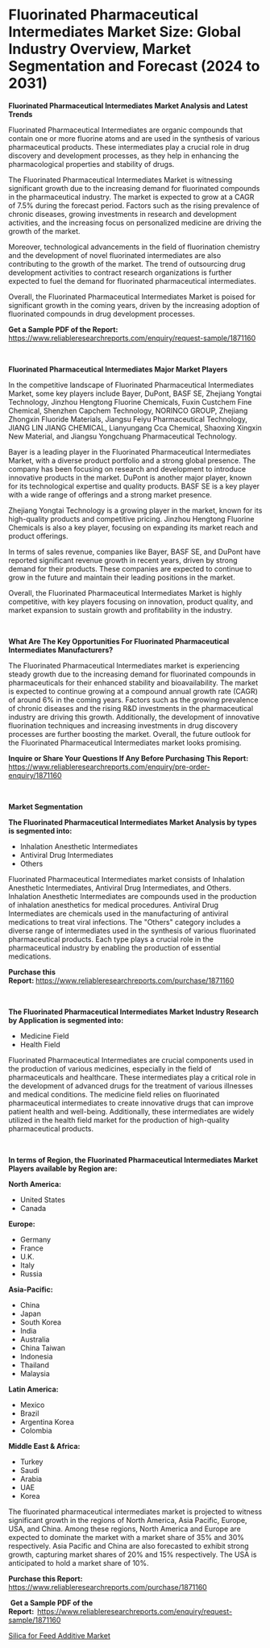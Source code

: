 <p><h1>Fluorinated Pharmaceutical Intermediates Market Size: Global Industry Overview, Market Segmentation and Forecast (2024 to 2031)</h1></p><p><strong>Fluorinated Pharmaceutical Intermediates Market Analysis and Latest Trends</strong></p>
<p><p>Fluorinated Pharmaceutical Intermediates are organic compounds that contain one or more fluorine atoms and are used in the synthesis of various pharmaceutical products. These intermediates play a crucial role in drug discovery and development processes, as they help in enhancing the pharmacological properties and stability of drugs.</p><p>The Fluorinated Pharmaceutical Intermediates Market is witnessing significant growth due to the increasing demand for fluorinated compounds in the pharmaceutical industry. The market is expected to grow at a CAGR of 7.5% during the forecast period. Factors such as the rising prevalence of chronic diseases, growing investments in research and development activities, and the increasing focus on personalized medicine are driving the growth of the market.</p><p>Moreover, technological advancements in the field of fluorination chemistry and the development of novel fluorinated intermediates are also contributing to the growth of the market. The trend of outsourcing drug development activities to contract research organizations is further expected to fuel the demand for fluorinated pharmaceutical intermediates.</p><p>Overall, the Fluorinated Pharmaceutical Intermediates Market is poised for significant growth in the coming years, driven by the increasing adoption of fluorinated compounds in drug development processes.</p></p>
<p><strong>Get a Sample PDF of the Report:&nbsp;</strong> <a href="https://www.reliableresearchreports.com/enquiry/request-sample/1871160">https://www.reliableresearchreports.com/enquiry/request-sample/1871160</a></p>
<p>&nbsp;</p>
<p><strong>Fluorinated Pharmaceutical Intermediates Major Market Players</strong></p>
<p><p>In the competitive landscape of Fluorinated Pharmaceutical Intermediates Market, some key players include Bayer, DuPont, BASF SE, Zhejiang Yongtai Technology, Jinzhou Hengtong Fluorine Chemicals, Fuxin Custchem Fine Chemical, Shenzhen Capchem Technology, NORINCO GROUP, Zhejiang Zhongxin Fluoride Materials, Jiangsu Feiyu Pharmaceutical Technology, JIANG LIN JIANG CHEMICAL, Lianyungang Cca Chemical, Shaoxing Xingxin New Material, and Jiangsu Yongchuang Pharmaceutical Technology.</p><p>Bayer is a leading player in the Fluorinated Pharmaceutical Intermediates Market, with a diverse product portfolio and a strong global presence. The company has been focusing on research and development to introduce innovative products in the market. DuPont is another major player, known for its technological expertise and quality products. BASF SE is a key player with a wide range of offerings and a strong market presence. </p><p>Zhejiang Yongtai Technology is a growing player in the market, known for its high-quality products and competitive pricing. Jinzhou Hengtong Fluorine Chemicals is also a key player, focusing on expanding its market reach and product offerings. </p><p>In terms of sales revenue, companies like Bayer, BASF SE, and DuPont have reported significant revenue growth in recent years, driven by strong demand for their products. These companies are expected to continue to grow in the future and maintain their leading positions in the market.</p><p>Overall, the Fluorinated Pharmaceutical Intermediates Market is highly competitive, with key players focusing on innovation, product quality, and market expansion to sustain growth and profitability in the industry.</p></p>
<p>&nbsp;</p>
<p><strong>What Are The Key Opportunities For Fluorinated Pharmaceutical Intermediates Manufacturers?</strong></p>
<p><p>The Fluorinated Pharmaceutical Intermediates market is experiencing steady growth due to the increasing demand for fluorinated compounds in pharmaceuticals for their enhanced stability and bioavailability. The market is expected to continue growing at a compound annual growth rate (CAGR) of around 6% in the coming years. Factors such as the growing prevalence of chronic diseases and the rising R&D investments in the pharmaceutical industry are driving this growth. Additionally, the development of innovative fluorination techniques and increasing investments in drug discovery processes are further boosting the market. Overall, the future outlook for the Fluorinated Pharmaceutical Intermediates market looks promising.</p></p>
<p><strong>Inquire or Share Your Questions If Any Before Purchasing This Report:</strong> <a href="https://www.reliableresearchreports.com/enquiry/pre-order-enquiry/1871160">https://www.reliableresearchreports.com/enquiry/pre-order-enquiry/1871160</a></p>
<p>&nbsp;</p>
<p><strong>Market Segmentation</strong></p>
<p><strong>The Fluorinated Pharmaceutical Intermediates Market Analysis by types is segmented into:</strong></p>
<p><ul><li>Inhalation Anesthetic Intermediates</li><li>Antiviral Drug Intermediates</li><li>Others</li></ul></p>
<p><p>Fluorinated Pharmaceutical Intermediates market consists of Inhalation Anesthetic Intermediates, Antiviral Drug Intermediates, and Others. Inhalation Anesthetic Intermediates are compounds used in the production of inhalation anesthetics for medical procedures. Antiviral Drug Intermediates are chemicals used in the manufacturing of antiviral medications to treat viral infections. The "Others" category includes a diverse range of intermediates used in the synthesis of various fluorinated pharmaceutical products. Each type plays a crucial role in the pharmaceutical industry by enabling the production of essential medications.</p></p>
<p><strong>Purchase this Report:&nbsp;</strong><a href="https://www.reliableresearchreports.com/purchase/1871160">https://www.reliableresearchreports.com/purchase/1871160</a></p>
<p>&nbsp;</p>
<p><strong>The Fluorinated Pharmaceutical Intermediates Market Industry Research by Application is segmented into:</strong></p>
<p><ul><li>Medicine Field</li><li>Health Field</li></ul></p>
<p><p>Fluorinated Pharmaceutical Intermediates are crucial components used in the production of various medicines, especially in the field of pharmaceuticals and healthcare. These intermediates play a critical role in the development of advanced drugs for the treatment of various illnesses and medical conditions. The medicine field relies on fluorinated pharmaceutical intermediates to create innovative drugs that can improve patient health and well-being. Additionally, these intermediates are widely utilized in the health field market for the production of high-quality pharmaceutical products.</p></p>
<p>&nbsp;</p>
<p><strong>In terms of Region, the Fluorinated Pharmaceutical Intermediates Market Players available by Region are:</strong></p>
<p>
    <p> <strong> North America: </strong>
        <ul>
            <li>United States</li>
            <li>Canada</li>
        </ul>
        </p> 
    <p> <strong> Europe: </strong>
        <ul>
            <li>Germany</li>
            <li>France</li>
            <li>U.K.</li>
            <li>Italy</li>
            <li>Russia</li>
        </ul>
        </p> 
    <p> <strong> Asia-Pacific: </strong>
        <ul>
            <li>China</li>
            <li>Japan</li>
            <li>South Korea</li>
            <li>India</li>
            <li>Australia</li>
            <li>China Taiwan</li>
            <li>Indonesia</li>
            <li>Thailand</li>
            <li>Malaysia</li>
        </ul>
        </p> 
    <p> <strong> Latin America: </strong>
        <ul>
            <li>Mexico</li>
            <li>Brazil</li>
            <li>Argentina Korea</li>
            <li>Colombia</li>
        </ul>
        </p> 
    <p> <strong> Middle East & Africa: </strong>
        <ul>
            <li>Turkey</li>
            <li>Saudi</li>
            <li>Arabia</li>
            <li>UAE</li>
            <li>Korea</li>
        </ul>
    </p>
    </p>
<p><p>The fluorinated pharmaceutical intermediates market is projected to witness significant growth in the regions of North America, Asia Pacific, Europe, USA, and China. Among these regions, North America and Europe are expected to dominate the market with a market share of 35% and 30% respectively. Asia Pacific and China are also forecasted to exhibit strong growth, capturing market shares of 20% and 15% respectively. The USA is anticipated to hold a market share of 10%.</p></p>
<p><strong>Purchase this Report: </strong><a href="https://www.reliableresearchreports.com/purchase/1871160">https://www.reliableresearchreports.com/purchase/1871160</a></p>
<p>&nbsp;<strong>Get a Sample PDF of the Report:&nbsp;&nbsp;</strong><a href="https://www.reliableresearchreports.com/enquiry/request-sample/1871160">https://www.reliableresearchreports.com/enquiry/request-sample/1871160</a></p>
<p><strong></strong></p>
<p><p><a href="https://github.com/NorbertYates/Market-Research-Report-List-4/blob/main/silica-for-feed-additive-market.md">Silica for Feed Additive Market</a></p></p>